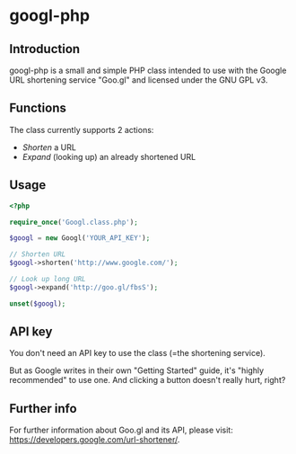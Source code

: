 googl-php
=========

Introduction
------------
googl-php is a small and simple PHP class intended to use with the Google URL shortening service "Goo.gl" and licensed under the GNU GPL v3.

Functions
---------
The class currently supports 2 actions:
  * *Shorten* a URL
  * *Expand* (looking up) an already shortened URL

Usage
-----
```php
<?php 

require_once('Googl.class.php');

$googl = new Googl('YOUR_API_KEY');

// Shorten URL
$googl->shorten('http://www.google.com/');

// Look up long URL
$googl->expand('http://goo.gl/fbsS');

unset($googl);
```

API key
-------
You don't need an API key to use the class (=the shortening service). 

But as Google writes in their own "Getting Started" guide, it's "highly recommended" to use one. And clicking a button doesn't really hurt, right?

Further info
------------
For further information about Goo.gl and its API, please visit: https://developers.google.com/url-shortener/.
